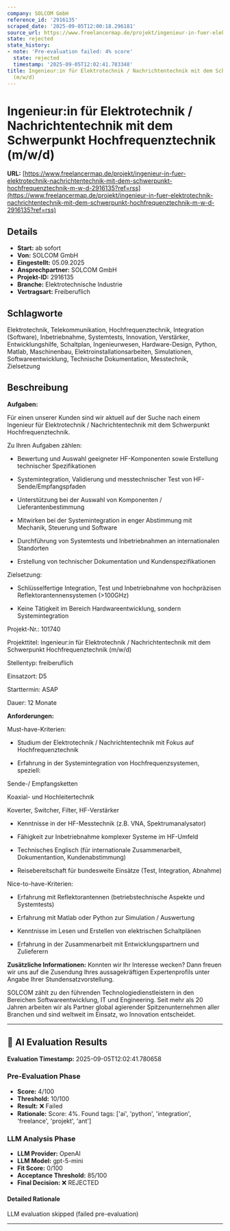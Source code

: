 ```yaml
---
company: SOLCOM GmbH
reference_id: '2916135'
scraped_date: '2025-09-05T12:00:18.296181'
source_url: https://www.freelancermap.de/projekt/ingenieur-in-fuer-elektrotechnik-nachrichtentechnik-mit-dem-schwerpunkt-hochfrequenztechnik-m-w-d-2916135?ref=rss
state: rejected
state_history:
- note: 'Pre-evaluation failed: 4% score'
  state: rejected
  timestamp: '2025-09-05T12:02:41.783348'
title: Ingenieur:in für Elektrotechnik / Nachrichtentechnik mit dem Schwerpunkt Hochfrequenztechnik
  (m/w/d)
---
```



# Ingenieur:in für Elektrotechnik / Nachrichtentechnik mit dem Schwerpunkt Hochfrequenztechnik (m/w/d)
**URL:** [https://www.freelancermap.de/projekt/ingenieur-in-fuer-elektrotechnik-nachrichtentechnik-mit-dem-schwerpunkt-hochfrequenztechnik-m-w-d-2916135?ref=rss](https://www.freelancermap.de/projekt/ingenieur-in-fuer-elektrotechnik-nachrichtentechnik-mit-dem-schwerpunkt-hochfrequenztechnik-m-w-d-2916135?ref=rss)
## Details
- **Start:** ab sofort
- **Von:** SOLCOM GmbH
- **Eingestellt:** 05.09.2025
- **Ansprechpartner:** SOLCOM GmbH
- **Projekt-ID:** 2916135
- **Branche:** Elektrotechnische Industrie
- **Vertragsart:** Freiberuflich

## Schlagworte
Elektrotechnik, Telekommunikation, Hochfrequenztechnik, Integration (Software), Inbetriebnahme, Systemtests, Innovation, Verstärker, Entwicklungshilfe, Schaltplan, Ingenieurwesen, Hardware-Design, Python, Matlab, Maschinenbau, Elektroinstallationsarbeiten, Simulationen, Softwareentwicklung, Technische Dokumentation, Messtechnik, Zielsetzung

## Beschreibung
**Aufgaben:**

Für einen unserer Kunden sind wir aktuell auf der Suche nach einem Ingenieur für Elektrotechnik / Nachrichtentechnik mit dem Schwerpunkt Hochfrequenztechnik.

Zu Ihren Aufgaben zählen:

+ Bewertung und Auswahl geeigneter HF-Komponenten sowie Erstellung technischer Spezifikationen

+ Systemintegration, Validierung und messtechnischer Test von HF-Sende/Empfangspfaden

+ Unterstützung bei der Auswahl von Komponenten / Lieferantenbestimmung

+ Mitwirken bei der Systemintegration in enger Abstimmung mit Mechanik, Steuerung und Software

+ Durchführung von Systemtests und Inbetriebnahmen an internationalen Standorten

+ Erstellung von technischer Dokumentation und Kundenspezifikationen

Zielsetzung:

+ Schlüsselfertige Integration, Test und Inbetriebnahme von hochpräzisen Reflektorantennensystemen (>100GHz)

+ Keine Tätigkeit im Bereich Hardwareentwicklung, sondern Systemintegration

Projekt-Nr.:
101740

Projekttitel:
Ingenieur:in für Elektrotechnik / Nachrichtentechnik mit dem Schwerpunkt Hochfrequenztechnik (m/w/d)

Stellentyp:
freiberuflich

Einsatzort:
D5

Starttermin:
ASAP

Dauer:
12 Monate

**Anforderungen:**

Must-have-Kriterien:

+ Studium der Elektrotechnik / Nachrichtentechnik mit Fokus auf Hochfrequenztechnik

+ Erfahrung in der Systemintegration von Hochfrequenzsystemen, speziell:

Sende-/ Empfangsketten

Koaxial- und Hochleitertechnik

Koverter, Switcher, Filter, HF-Verstärker

+ Kenntnisse in der HF-Messtechnik (z.B. VNA, Spektrumanalysator)

+ Fähigkeit zur Inbetriebnahme komplexer Systeme im HF-Umfeld

+ Technisches Englisch (für internationale Zusammenarbeit, Dokumentantion, Kundenabstimmung)

+ Reisebereitschaft für bundesweite Einsätze (Test, Integration, Abnahme)

Nice-to-have-Kriterien:

+ Erfahrung mit Reflektorantennen (betriebstechnische Aspekte und Systemtests)

+ Erfahrung mit Matlab oder Python zur Simulation / Auswertung

+ Kenntnisse im Lesen und Erstellen von elektrischen Schaltplänen

+ Erfahrung in der Zusammenarbeit mit Entwicklungspartnern und Zulieferern

**Zusätzliche Informationen:**
Konnten wir Ihr Interesse wecken? Dann freuen wir uns auf die Zusendung Ihres aussagekräftigen Expertenprofils unter Angabe Ihrer Stundensatzvorstellung.

SOLCOM zählt zu den führenden Technologiedienstleistern in den Bereichen Softwareentwicklung, IT und Engineering. Seit mehr als 20 Jahren arbeiten wir als Partner global agierender Spitzenunternehmen aller Branchen und sind weltweit im Einsatz, wo Innovation entscheidet.

---

## 🤖 AI Evaluation Results

**Evaluation Timestamp:** 2025-09-05T12:02:41.780658

### Pre-Evaluation Phase
- **Score:** 4/100
- **Threshold:** 10/100
- **Result:** ❌ Failed
- **Rationale:** Score: 4%. Found tags: ['ai', 'python', 'integration', 'freelance', 'projekt', 'ant']

### LLM Analysis Phase
- **LLM Provider:** OpenAI
- **LLM Model:** gpt-5-mini
- **Fit Score:** 0/100
- **Acceptance Threshold:** 85/100
- **Final Decision:** ❌ REJECTED

#### Detailed Rationale
LLM evaluation skipped (failed pre-evaluation)

---

